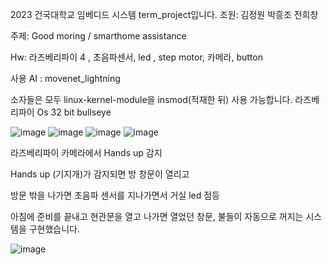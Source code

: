 2023  건국대학교 임베디드 시스템 term_project입니다.
조원:
김정원
박흥조
전희창

주제: Good moring / smarthome assistance

Hw: 라즈베리파이 4 , 초음파센서, led , step motor, 카메라, button

사용 AI : movenet_lightning

소자들은 모두 linux-kernel-module을 insmod(적재한 뒤) 사용 가능합니다.
라즈베리파이 Os 32 bit bullseye


![image](https://github.com/heung8198/EMB/assets/145631638/c3e4cc43-ebd1-4d01-a26e-14eadd5a8b82)
![image](https://github.com/heung8198/EMB/assets/145631638/65df1f70-57b6-4a8d-80cd-4f96bbdf62d2)
![image](https://github.com/heung8198/EMB/assets/145631638/cf1d1d65-d5ef-4cc9-8945-2f9676fda275)
![image](https://github.com/heung8198/EMB/assets/145631638/6a9f61c9-d450-41b4-b860-a7a66dc0ff4d)

라즈베리파이 카메라에서 Hands up 감지

Hands up (기지개)가 감지되면 방 창문이 열리고

방문 밖을 나가면 초음파 센서를 지나가면서 거실 led 점등

아침에 준비를 끝내고 현관문을 열고 나가면 열었던 창문, 불들이 자동으로 꺼지는 시스템을 구현했습니다.

![image](https://github.com/heung8198/EMB/assets/145631638/30d0b01a-f8e4-4ea2-bddd-0cd45078e58a)

